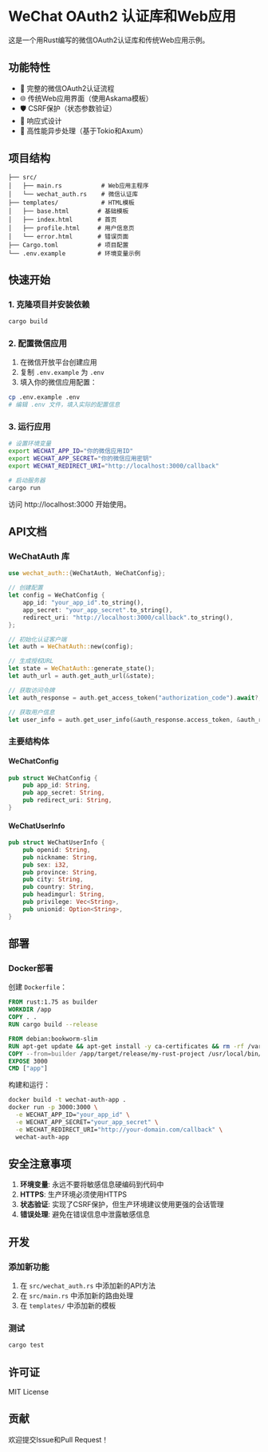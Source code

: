 # WeChat OAuth2 认证库和Web应用

这是一个用Rust编写的微信OAuth2认证库和传统Web应用示例。

## 功能特性

- 🔐 完整的微信OAuth2认证流程
- 🌐 传统Web应用界面（使用Askama模板）
- 🛡️ CSRF保护（状态参数验证）
- 📱 响应式设计
- 🚀 高性能异步处理（基于Tokio和Axum）

## 项目结构

```
├── src/
│   ├── main.rs           # Web应用主程序
│   └── wechat_auth.rs    # 微信认证库
├── templates/            # HTML模板
│   ├── base.html        # 基础模板
│   ├── index.html       # 首页
│   ├── profile.html     # 用户信息页
│   └── error.html       # 错误页面
├── Cargo.toml           # 项目配置
└── .env.example         # 环境变量示例
```

## 快速开始

### 1. 克隆项目并安装依赖

```bash
cargo build
```

### 2. 配置微信应用

1. 在微信开放平台创建应用
2. 复制 `.env.example` 为 `.env`
3. 填入你的微信应用配置：

```bash
cp .env.example .env
# 编辑 .env 文件，填入实际的配置信息
```

### 3. 运行应用

```bash
# 设置环境变量
export WECHAT_APP_ID="你的微信应用ID"
export WECHAT_APP_SECRET="你的微信应用密钥"
export WECHAT_REDIRECT_URI="http://localhost:3000/callback"

# 启动服务器
cargo run
```

访问 http://localhost:3000 开始使用。

## API文档

### WeChatAuth 库

```rust
use wechat_auth::{WeChatAuth, WeChatConfig};

// 创建配置
let config = WeChatConfig {
    app_id: "your_app_id".to_string(),
    app_secret: "your_app_secret".to_string(),
    redirect_uri: "http://localhost:3000/callback".to_string(),
};

// 初始化认证客户端
let auth = WeChatAuth::new(config);

// 生成授权URL
let state = WeChatAuth::generate_state();
let auth_url = auth.get_auth_url(&state);

// 获取访问令牌
let auth_response = auth.get_access_token("authorization_code").await?;

// 获取用户信息
let user_info = auth.get_user_info(&auth_response.access_token, &auth_response.openid).await?;
```

### 主要结构体

#### WeChatConfig
```rust
pub struct WeChatConfig {
    pub app_id: String,
    pub app_secret: String,
    pub redirect_uri: String,
}
```

#### WeChatUserInfo
```rust
pub struct WeChatUserInfo {
    pub openid: String,
    pub nickname: String,
    pub sex: i32,
    pub province: String,
    pub city: String,
    pub country: String,
    pub headimgurl: String,
    pub privilege: Vec<String>,
    pub unionid: Option<String>,
}
```

## 部署

### Docker部署

创建 `Dockerfile`：

```dockerfile
FROM rust:1.75 as builder
WORKDIR /app
COPY . .
RUN cargo build --release

FROM debian:bookworm-slim
RUN apt-get update && apt-get install -y ca-certificates && rm -rf /var/lib/apt/lists/*
COPY --from=builder /app/target/release/my-rust-project /usr/local/bin/app
EXPOSE 3000
CMD ["app"]
```

构建和运行：

```bash
docker build -t wechat-auth-app .
docker run -p 3000:3000 \
  -e WECHAT_APP_ID="your_app_id" \
  -e WECHAT_APP_SECRET="your_app_secret" \
  -e WECHAT_REDIRECT_URI="http://your-domain.com/callback" \
  wechat-auth-app
```

## 安全注意事项

1. **环境变量**: 永远不要将敏感信息硬编码到代码中
2. **HTTPS**: 生产环境必须使用HTTPS
3. **状态验证**: 实现了CSRF保护，但生产环境建议使用更强的会话管理
4. **错误处理**: 避免在错误信息中泄露敏感信息

## 开发

### 添加新功能

1. 在 `src/wechat_auth.rs` 中添加新的API方法
2. 在 `src/main.rs` 中添加新的路由处理
3. 在 `templates/` 中添加新的模板

### 测试

```bash
cargo test
```

## 许可证

MIT License

## 贡献

欢迎提交Issue和Pull Request！